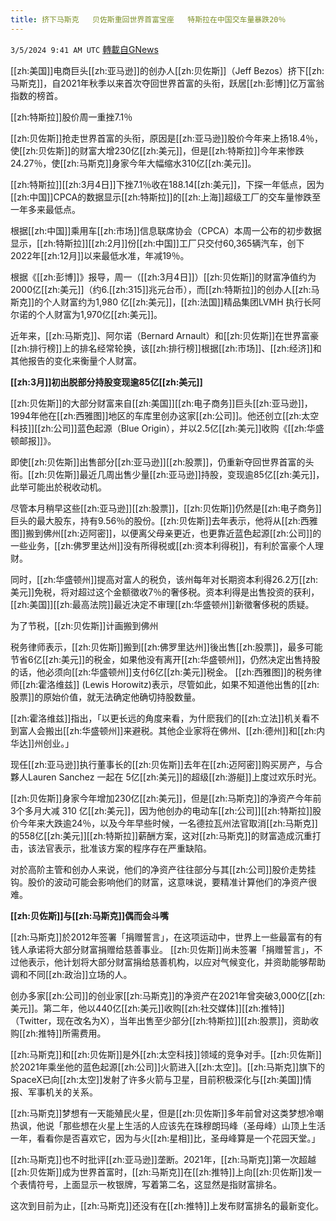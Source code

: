 ```yaml
---
title: 挤下马斯克   贝佐斯重回世界首富宝座   特斯拉在中国交车量暴跌20％
---
```

`3/5/2024 9:41 AM UTC` [轉載自GNews](https://gnews.org/articles/2366630)

[[zh:美国]]电商巨头[[zh:亚马逊]]的创办人[[zh:贝佐斯]]（Jeff Bezos）挤下[[zh:马斯克]]，自2021年秋季以来首次夺回世界首富的头衔，跃居[[zh:彭博]]亿万富翁指数的榜首。

[[zh:特斯拉]]股价周一重挫7.1％

[[zh:贝佐斯]]抢走世界首富的头衔，原因是[[zh:亚马逊]]股价今年来上扬18.4％，使[[zh:贝佐斯]]的财富大增230亿[[zh:美元]]，但是[[zh:特斯拉]]今年来惨跌24.27％，使[[zh:马斯克]]身家今年大幅缩水310亿[[zh:美元]]。

[[zh:特斯拉]][[zh:3月4日]]下挫7.1％收在188.14[[zh:美元]]，下探一年低点，因为[[zh:中国]]CPCA的数据显示[[zh:特斯拉]]的[[zh:上海]]超级工厂的交车量惨跌至一年多来最低点。

根据[[zh:中国]]乘用车[[zh:市场]]信息联席协会（CPCA）本周一公布的初步数据显示，[[zh:特斯拉]][[zh:2月]]份[[zh:中国]]工厂只交付60,365辆汽车，创下2022年[[zh:12月]]以来最低水准，年减19％。

根据《[[zh:彭博]]》报导，周一（[[zh:3月4日]]）[[zh:贝佐斯]]的财富净值约为2000亿[[zh:美元]]（约6.[[zh:315]]兆元台币），而[[zh:特斯拉]]的创办人[[zh:马斯克]]的个人财富约为1,980 亿[[zh:美元]]，[[zh:法国]]精品集团LVMH 执行长阿尔诺的个人财富为1,970亿[[zh:美元]]。

近年来，[[zh:马斯克]]、阿尔诺（Bernard Arnault）和[[zh:贝佐斯]]在世界富豪[[zh:排行榜]]上的排名经常轮换，该[[zh:排行榜]]根据[[zh:市场]]、[[zh:经济]]和其他报告的变化来衡量个人财富。

**[[zh:3月]]初出脱部分持股变现逾85亿[[zh:美元]]**

[[zh:贝佐斯]]的大部分财富来自[[zh:美国]][[zh:电子商务]]巨头[[zh:亚马逊]]，1994年他在[[zh:西雅图]]地区的车库里创办这家[[zh:公司]]。他还创立[[zh:太空科技]][[zh:公司]]蓝色起源（Blue Origin），并以2.5亿[[zh:美元]]收购《[[zh:华盛顿邮报]]》。

即使[[zh:贝佐斯]]出售部分[[zh:亚马逊]][[zh:股票]]，仍重新夺回世界首富的头衔。[[zh:贝佐斯]]最近几周出售少量[[zh:亚马逊]]持股，变现逾85亿[[zh:美元]]，此举可能出於税收动机。

尽管本月稍早这些[[zh:亚马逊]][[zh:股票]]，[[zh:贝佐斯]]仍然是[[zh:电子商务]]巨头的最大股东，持有9.56％的股份。[[zh:贝佐斯]]去年表示，他将从[[zh:西雅图]]搬到佛州[[zh:迈阿密]]，以便离父母亲更近，也更靠近蓝色起源[[zh:公司]]的一些业务，[[zh:佛罗里达州]]没有所得税或[[zh:资本利得税]]，有利於富豪个人理财。

同时，[[zh:华盛顿州]]提高对富人的税负，该州每年对长期资本利得26.2万[[zh:美元]]免税，将对超过这个金额徵收7％的奢侈税。资本利得是出售投资的获利，[[zh:美国]][[zh:最高法院]]最近决定不审理[[zh:华盛顿州]]新徵奢侈税的质疑。

为了节税，[[zh:贝佐斯]]计画搬到佛州

税务律师表示，[[zh:贝佐斯]]搬到[[zh:佛罗里达州]]後出售[[zh:股票]]，最多可能节省6亿[[zh:美元]]的税金，如果他没有离开[[zh:华盛顿州]]，仍然决定出售持股的话，他必须向[[zh:华盛顿州]]支付6亿[[zh:美元]]税金。 [[zh:西雅图]]的税务律师[[zh:霍洛维兹]] (Lewis Horowitz)表示，尽管如此，如果不知道他出售的[[zh:股票]]的原始价值，就无法确定他确切持股数量。

[[zh:霍洛维兹]]指出，「以更长远的角度来看，为什麽我们的[[zh:立法]]机关看不到富人会搬出[[zh:华盛顿州]]来避税。其他企业家将在佛州、[[zh:德州]]和[[zh:内华达]]州创业。」

现任[[zh:亚马逊]]执行董事长的[[zh:贝佐斯]]去年在[[zh:迈阿密]]购买房产，与合夥人Lauren Sanchez 一起在 5亿[[zh:美元]]的超级[[zh:游艇]]上度过欢乐时光。

[[zh:贝佐斯]]身家今年增加230亿[[zh:美元]]，但是[[zh:马斯克]]的净资产今年前3个多月大减 310 亿[[zh:美元]]，因为他创办的电动车[[zh:公司]][[zh:特斯拉]]股价今年来大跌逾24％，以及今年早些时候，一名德拉瓦州法官取消[[zh:马斯克]]的558亿[[zh:美元]][[zh:特斯拉]]薪酬方案，这对[[zh:马斯克]]的财富造成沉重打击，该法官表示，批准该方案的程序存在严重缺陷。

对於高阶主管和创办人来说，他们的净资产往往部分与其[[zh:公司]]股价走势挂钩。股价的波动可能会影响他们的财富，这意味说，要精准计算他们的净资产很难。

**[[zh:贝佐斯]]与[[zh:马斯克]]偶而会斗嘴**

[[zh:马斯克]]於2012年签署「捐赠誓言」，在这项运动中，世界上一些最富有的有钱人承诺将大部分财富捐赠给慈善事业。 [[zh:贝佐斯]]尚未签署「捐赠誓言」，不过他表示，他计划将大部分财富捐给慈善机构，以应对气候变化，并资助能够帮助调和不同[[zh:政治]]立场的人。

创办多家[[zh:公司]]的创业家[[zh:马斯克]]的净资产在2021年曾突破3,000亿[[zh:美元]]。第二年，他以440亿[[zh:美元]]收购[[zh:社交媒体]][[zh:推特]]（Twitter，现在改名为X），当年出售至少部分[[zh:特斯拉]][[zh:股票]]，资助收购[[zh:推特]]所需费用。

[[zh:马斯克]]和[[zh:贝佐斯]]是外[[zh:太空科技]]领域的竞争对手。[[zh:贝佐斯]]於2021年乘坐他的蓝色起源[[zh:公司]]火箭进入[[zh:太空]]。[[zh:马斯克]]旗下的SpaceX已向[[zh:太空]]发射了许多火箭与卫星，目前积极深化与[[zh:美国]]情报、军事机关的关系。

[[zh:马斯克]]梦想有一天能殖民火星，但是[[zh:贝佐斯]]多年前曾对这类梦想冷嘲热讽，他说「那些想在火星上生活的人应该先在珠穆朗玛峰（圣母峰）山顶上生活一年，看看你是否喜欢它，因为与火[[zh:星相]]比，圣母峰算是一个花园天堂。」

[[zh:马斯克]]也不时批评[[zh:亚马逊]]垄断。2021年，[[zh:马斯克]]第一次超越[[zh:贝佐斯]]成为世界首富时，[[zh:马斯克]]在[[zh:推特]]上向[[zh:贝佐斯]]发一个表情符号，上面显示一枚银牌，写着第二名，这显然是指财富排名。

这次到目前为止，[[zh:马斯克]]还没有在[[zh:推特]]上发布财富排名的最新变化。
